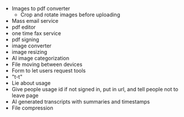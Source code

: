 - Images to pdf converter
    - Crop and rotate images before uploading
- Mass email service
- pdf editor
- one time fax service
- pdf signing
- image converter
- image resizing
- AI image categorization
- File moving between devices
- Form to let users request tools
- "t-t"
- Lie about usage
- Give people usage id if not signed in, put in url, and tell people not to leave page 
- AI generated transcripts with summaries and timestamps
- File compression
